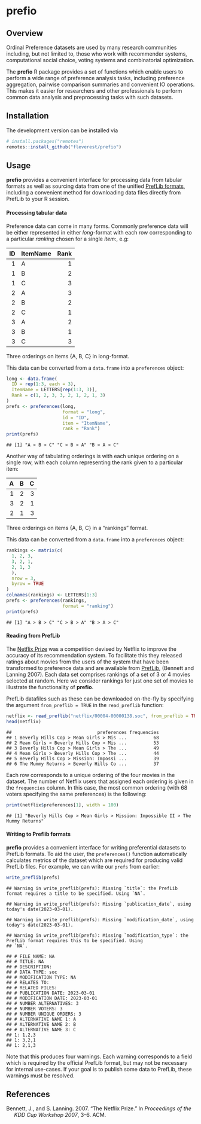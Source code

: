 
# prefio

<!--
Package website: https://fleverest.github.io/prefio/.
-->

## Overview

Ordinal Preference datasets are used by many research communities
including, but not limited to, those who work with recommender systems,
computational social choice, voting systems and combinatorial
optimization.

The **prefio** R package provides a set of functions which enable users
to perform a wide range of preference analysis tasks, including
preference aggregation, pairwise comparison summaries and convenient IO
operations. This makes it easier for researchers and other professionals
to perform common data analysis and preprocessing tasks with such
datasets.

## Installation

<!--
The package may be installed from CRAN via
&#10;
```r
install.packages("prefio")
```
-->

The development version can be installed via

``` r
# install.packages("remotes")
remotes::install_github("fleverest/prefio")
```

## Usage

**prefio** provides a convenient interface for processing data from
tabular formats as well as sourcing data from one of the unified
[PrefLib formats](https://www.preflib.org/format/), including a
convenient method for downloading data files directly from PrefLib to
your R session.

#### Processing tabular data

Preference data can come in many forms. Commonly preference data will be
either represented in either *long*-format with each row corresponding
to a particular *ranking* chosen for a single *item*:, e.g:

|  ID | ItemName | Rank |
|----:|:---------|-----:|
|   1 | A        |    1 |
|   1 | B        |    2 |
|   1 | C        |    3 |
|   2 | A        |    3 |
|   2 | B        |    2 |
|   2 | C        |    1 |
|   3 | A        |    2 |
|   3 | B        |    1 |
|   3 | C        |    3 |

Three orderings on items {A, B, C} in long-format.

This data can be converted from a `data.frame` into a `preferences`
object:

``` r
long <- data.frame(
  ID = rep(1:3, each = 3),
  ItemName = LETTERS[rep(1:3, 3)],
  Rank = c(1, 2, 3, 3, 2, 1, 2, 1, 3)
)
prefs <- preferences(long,
                     format = "long",
                     id = "ID",
                     item = "ItemName",
                     rank = "Rank")
print(prefs)
```

    ## [1] "A > B > C" "C > B > A" "B > A > C"

Another way of tabulating orderings is with each unique ordering on a
single row, with each column representing the rank given to a particular
item:

|   A |   B |   C |
|----:|----:|----:|
|   1 |   2 |   3 |
|   3 |   2 |   1 |
|   2 |   1 |   3 |

Three orderings on items {A, B, C} in a “rankings” format.

This data can be converted from a `data.frame` into a `preferences`
object:

``` r
rankings <- matrix(c(
  1, 2, 3,
  3, 2, 1,
  2, 1, 3
  ),
  nrow = 3,
  byrow = TRUE
)
colnames(rankings) <- LETTERS[1:3]
prefs <- preferences(rankings,
                     format = "ranking")
print(prefs)
```

    ## [1] "A > B > C" "C > B > A" "B > A > C"

#### Reading from PrefLib

The [Netflix Prize](https://en.wikipedia.org/wiki/Netflix_Prize) was a
competition devised by Netflix to improve the accuracy of its
recommendation system. To facilitate this they released ratings about
movies from the users of the system that have been transformed to
preference data and are available from
[PrefLib](https://www.preflib.org/data/ED/00004/), (Bennett and Lanning
2007). Each data set comprises rankings of a set of 3 or 4 movies
selected at random. Here we consider rankings for just one set of movies
to illustrate the functionality of **prefio**.

PrefLib datafiles such as these can be downloaded on-the-fly by
specifying the argument `from_preflib = TRUE` in the `read_preflib`
function:

``` r
netflix <- read_preflib("netflix/00004-00000138.soc", from_preflib = TRUE)
head(netflix)
```

    ##                                preferences frequencies
    ## 1 Beverly Hills Cop > Mean Girls > Mis ...          68
    ## 2 Mean Girls > Beverly Hills Cop > Mis ...          53
    ## 3 Beverly Hills Cop > Mean Girls > The ...          49
    ## 4 Mean Girls > Beverly Hills Cop > The ...          44
    ## 5 Beverly Hills Cop > Mission: Impossi ...          39
    ## 6 The Mummy Returns > Beverly Hills Co ...          37

Each row corresponds to a unique ordering of the four movies in the
dataset. The number of Netflix users that assigned each ordering is
given in the `frequencies` column. In this case, the most common
ordering (with 68 voters specifying the same preferences) is the
following:

``` r
print(netflix$preferences[1], width = 100)
```

    ## [1] "Beverly Hills Cop > Mean Girls > Mission: Impossible II > The Mummy Returns"

#### Writing to Preflib formats

**prefio** provides a convenient interface for writing preferential
datasets to PrefLib formats. To aid the user, the `preferences()`
function automatically calculates metrics of the dataset which are
required for producing valid PrefLib files. For example, we can write
our `prefs` from earlier:

``` r
write_preflib(prefs)
```

    ## Warning in write_preflib(prefs): Missing `title`: the PrefLib format requires a title to be specified. Using `NA`.

    ## Warning in write_preflib(prefs): Missing `publication_date`, using today's date(2023-03-01).

    ## Warning in write_preflib(prefs): Missing `modification_date`, using today's date(2023-03-01).

    ## Warning in write_preflib(prefs): Missing `modification_type`: the PrefLib format requires this to be specified. Using
    ## `NA`.

    ## # FILE NAME: NA
    ## # TITLE: NA
    ## # DESCRIPTION: 
    ## # DATA TYPE: soc
    ## # MODIFICATION TYPE: NA
    ## # RELATES TO: 
    ## # RELATED FILES: 
    ## # PUBLICATION DATE: 2023-03-01
    ## # MODIFICATION DATE: 2023-03-01
    ## # NUMBER ALTERNATIVES: 3
    ## # NUMBER VOTERS: 3
    ## # NUMBER UNIQUE ORDERS: 3
    ## # ALTERNATIVE NAME 1: A
    ## # ALTERNATIVE NAME 2: B
    ## # ALTERNATIVE NAME 3: C
    ## 1: 1,2,3
    ## 1: 3,2,1
    ## 1: 2,1,3

Note that this produces four warnings. Each warning corresponds to a
field which is required by the official PrefLib format, but may not be
necessary for internal use-cases. If your goal is to publish some data
to PrefLib, these warnings must be resolved.

## References

<div id="refs" class="references csl-bib-body hanging-indent">

<div id="ref-Bennett2007" class="csl-entry">

Bennett, J., and S. Lanning. 2007. “The Netflix Prize.” In
*<span class="nocase">Proceedings of the KDD Cup Workshop 2007</span>*,
3–6. ACM.

</div>

</div>
